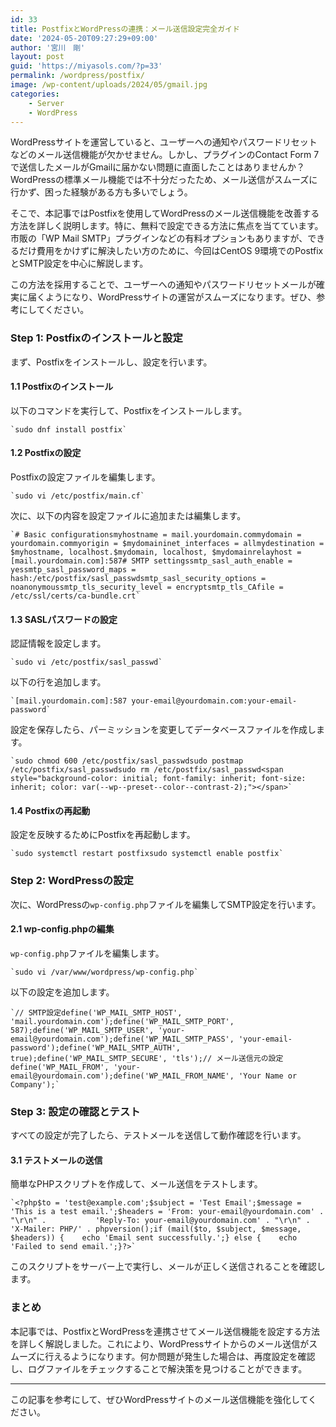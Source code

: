 ```yaml
---
id: 33
title: PostfixとWordPressの連携：メール送信設定完全ガイド
date: '2024-05-20T09:27:29+09:00'
author: '宮川　剛'
layout: post
guid: 'https://miyasols.com/?p=33'
permalink: /wordpress/postfix/
image: /wp-content/uploads/2024/05/gmail.jpg
categories:
    - Server
    - WordPress
---
```


WordPressサイトを運営していると、ユーザーへの通知やパスワードリセットなどのメール送信機能が欠かせません。しかし、プラグインのContact Form 7で送信したメールがGmailに届かない問題に直面したことはありませんか？WordPressの標準メール機能では不十分だったため、メール送信がスムーズに行かず、困った経験がある方も多いでしょう。

そこで、本記事ではPostfixを使用してWordPressのメール送信機能を改善する方法を詳しく説明します。特に、無料で設定できる方法に焦点を当てています。市販の「WP Mail SMTP」プラグインなどの有料オプションもありますが、できるだけ費用をかけずに解決したい方のために、今回はCentOS 9環境でのPostfixとSMTP設定を中心に解説します。

この方法を採用することで、ユーザーへの通知やパスワードリセットメールが確実に届くようになり、WordPressサイトの運営がスムーズになります。ぜひ、参考にしてください。


### <span class="ez-toc-section" id="Step_1_Postfix%E3%81%AE%E3%82%A4%E3%83%B3%E3%82%B9%E3%83%88%E3%83%BC%E3%83%AB%E3%81%A8%E8%A8%AD%E5%AE%9A"></span>Step 1: Postfixのインストールと設定<span class="ez-toc-section-end"></span>

まず、Postfixをインストールし、設定を行います。

#### <span class="ez-toc-section" id="11_Postfix%E3%81%AE%E3%82%A4%E3%83%B3%E3%82%B9%E3%83%88%E3%83%BC%E3%83%AB"></span>1.1 Postfixのインストール<span class="ez-toc-section-end"></span>

以下のコマンドを実行して、Postfixをインストールします。

```
`sudo dnf install postfix`
```

#### <span class="ez-toc-section" id="12_Postfix%E3%81%AE%E8%A8%AD%E5%AE%9A"></span>1.2 Postfixの設定<span class="ez-toc-section-end"></span>

Postfixの設定ファイルを編集します。

```
`sudo vi /etc/postfix/main.cf`
```

次に、以下の内容を設定ファイルに追加または編集します。

```
`# Basic configurationsmyhostname = mail.yourdomain.commydomain = yourdomain.commyorigin = $mydomaininet_interfaces = allmydestination = $myhostname, localhost.$mydomain, localhost, $mydomainrelayhost = [mail.yourdomain.com]:587# SMTP settingssmtp_sasl_auth_enable = yessmtp_sasl_password_maps = hash:/etc/postfix/sasl_passwdsmtp_sasl_security_options = noanonymoussmtp_tls_security_level = encryptsmtp_tls_CAfile = /etc/ssl/certs/ca-bundle.crt`
```

#### <span class="ez-toc-section" id="13_SASL%E3%83%91%E3%82%B9%E3%83%AF%E3%83%BC%E3%83%89%E3%81%AE%E8%A8%AD%E5%AE%9A"></span>1.3 SASLパスワードの設定<span class="ez-toc-section-end"></span>

認証情報を設定します。

```
`sudo vi /etc/postfix/sasl_passwd`
```

以下の行を追加します。

```
`[mail.yourdomain.com]:587 your-email@yourdomain.com:your-email-password`
```

設定を保存したら、パーミッションを変更してデータベースファイルを作成します。

```
`sudo chmod 600 /etc/postfix/sasl_passwdsudo postmap /etc/postfix/sasl_passwdsudo rm /etc/postfix/sasl_passwd<span style="background-color: initial; font-family: inherit; font-size: inherit; color: var(--wp--preset--color--contrast-2);"></span>`
```

#### <span class="ez-toc-section" id="14_Postfix%E3%81%AE%E5%86%8D%E8%B5%B7%E5%8B%95"></span>1.4 Postfixの再起動<span class="ez-toc-section-end"></span>

設定を反映するためにPostfixを再起動します。

```
`sudo systemctl restart postfixsudo systemctl enable postfix`
```

### <span class="ez-toc-section" id="Step_2_WordPress%E3%81%AE%E8%A8%AD%E5%AE%9A"></span>Step 2: WordPressの設定<span class="ez-toc-section-end"></span>

次に、WordPressの`wp-config.php`ファイルを編集してSMTP設定を行います。

#### <span class="ez-toc-section" id="21_wp-configphp%E3%81%AE%E7%B7%A8%E9%9B%86"></span>2.1 wp-config.phpの編集<span class="ez-toc-section-end"></span>

`wp-config.php`ファイルを編集します。

```
`sudo vi /var/www/wordpress/wp-config.php`
```

以下の設定を追加します。

```
`// SMTP設定define('WP_MAIL_SMTP_HOST', 'mail.yourdomain.com');define('WP_MAIL_SMTP_PORT', 587);define('WP_MAIL_SMTP_USER', 'your-email@yourdomain.com');define('WP_MAIL_SMTP_PASS', 'your-email-password');define('WP_MAIL_SMTP_AUTH', true);define('WP_MAIL_SMTP_SECURE', 'tls');// メール送信元の設定define('WP_MAIL_FROM', 'your-email@yourdomain.com');define('WP_MAIL_FROM_NAME', 'Your Name or Company');`
```

### <span class="ez-toc-section" id="Step_3_%E8%A8%AD%E5%AE%9A%E3%81%AE%E7%A2%BA%E8%AA%8D%E3%81%A8%E3%83%86%E3%82%B9%E3%83%88"></span>Step 3: 設定の確認とテスト<span class="ez-toc-section-end"></span>

すべての設定が完了したら、テストメールを送信して動作確認を行います。

#### <span class="ez-toc-section" id="31_%E3%83%86%E3%82%B9%E3%83%88%E3%83%A1%E3%83%BC%E3%83%AB%E3%81%AE%E9%80%81%E4%BF%A1"></span>3.1 テストメールの送信<span class="ez-toc-section-end"></span>

簡単なPHPスクリプトを作成して、メール送信をテストします。

```
`<?php$to = 'test@example.com';$subject = 'Test Email';$message = 'This is a test email.';$headers = 'From: your-email@yourdomain.com' . "\r\n" .           'Reply-To: your-email@yourdomain.com' . "\r\n" .           'X-Mailer: PHP/' . phpversion();if (mail($to, $subject, $message, $headers)) {    echo 'Email sent successfully.';} else {    echo 'Failed to send email.';}?>`
```

このスクリプトをサーバー上で実行し、メールが正しく送信されることを確認します。

### <span class="ez-toc-section" id="%E3%81%BE%E3%81%A8%E3%82%81"></span>まとめ<span class="ez-toc-section-end"></span>

本記事では、PostfixとWordPressを連携させてメール送信機能を設定する方法を詳しく解説しました。これにより、WordPressサイトからのメール送信がスムーズに行えるようになります。何か問題が発生した場合は、再度設定を確認し、ログファイルをチェックすることで解決策を見つけることができます。

---

この記事を参考にして、ぜひWordPressサイトのメール送信機能を強化してください。
